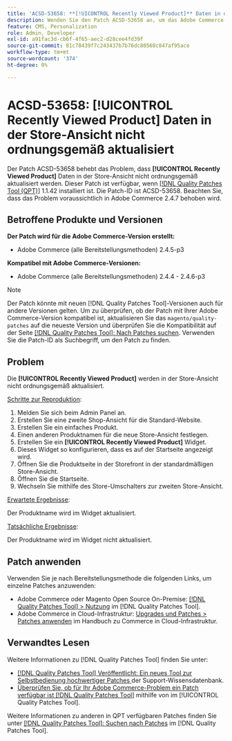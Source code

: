 ```yaml
---
title: 'ACSD-53658: **[!UICONTROL Recently Viewed Product]** Daten in der Store-Ansicht nicht ordnungsgemäß aktualisiert'
description: Wenden Sie den Patch ACSD-53658 an, um das Adobe Commerce-Problem zu beheben, bei dem **[!UICONTROL Recently Viewed Product]**-Daten in der Store-Ansicht nicht ordnungsgemäß aktualisiert werden.
feature: CMS, Personalization
role: Admin, Developer
exl-id: a91fac3d-cb6f-4f65-aec2-d28cee4fd39f
source-git-commit: 81c78439f7c243437b7b76dc80560c847af95ace
workflow-type: tm+mt
source-wordcount: '374'
ht-degree: 0%

---
```


# ACSD-53658: **[!UICONTROL Recently Viewed Product]** Daten in der Store-Ansicht nicht ordnungsgemäß aktualisiert

Der Patch ACSD-53658 behebt das Problem, dass **[!UICONTROL Recently Viewed Product]** Daten in der Store-Ansicht nicht ordnungsgemäß aktualisiert werden. Dieser Patch ist verfügbar, wenn [[!DNL Quality Patches Tool (QPT)]](https://experienceleague.adobe.com/en/docs/commerce-knowledge-base/kb/announcements/commerce-announcements/magento-quality-patches-released-new-tool-to-self-serve-quality-patches) 1.1.42 installiert ist. Die Patch-ID ist ACSD-53658. Beachten Sie, dass das Problem voraussichtlich in Adobe Commerce 2.4.7 behoben wird.

## Betroffene Produkte und Versionen

**Der Patch wird für die Adobe Commerce-Version erstellt:**

* Adobe Commerce (alle Bereitstellungsmethoden) 2.4.5-p3

**Kompatibel mit Adobe Commerce-Versionen:**

* Adobe Commerce (alle Bereitstellungsmethoden) 2.4.4 - 2.4.6-p3

>[!NOTE]
>
>Der Patch könnte mit neuen [!DNL Quality Patches Tool]-Versionen auch für andere Versionen gelten. Um zu überprüfen, ob der Patch mit Ihrer Adobe Commerce-Version kompatibel ist, aktualisieren Sie das `magento/quality-patches` auf die neueste Version und überprüfen Sie die Kompatibilität auf der Seite [[!DNL Quality Patches Tool]: Nach Patches suchen](https://experienceleague.adobe.com/tools/commerce-quality-patches/index.html). Verwenden Sie die Patch-ID als Suchbegriff, um den Patch zu finden.

## Problem

Die **[!UICONTROL Recently Viewed Product]** werden in der Store-Ansicht nicht ordnungsgemäß aktualisiert.

<u>Schritte zur Reproduktion</u>:

1. Melden Sie sich beim Admin Panel an.
1. Erstellen Sie eine zweite Shop-Ansicht für die Standard-Website.
1. Erstellen Sie ein einfaches Produkt.
1. Einen anderen Produktnamen für die neue Store-Ansicht festlegen.
1. Erstellen Sie ein **[!UICONTROL Recently Viewed Product]** Widget.
1. Dieses Widget so konfigurieren, dass es auf der Startseite angezeigt wird.
1. Öffnen Sie die Produktseite in der Storefront in der standardmäßigen Store-Ansicht.
1. Öffnen Sie die Startseite.
1. Wechseln Sie mithilfe des Store-Umschalters zur zweiten Store-Ansicht.

<u>Erwartete Ergebnisse</u>:

Der Produktname wird im Widget aktualisiert.

<u>Tatsächliche Ergebnisse</u>:

Der Produktname wird im Widget nicht aktualisiert.

## Patch anwenden

Verwenden Sie je nach Bereitstellungsmethode die folgenden Links, um einzelne Patches anzuwenden:

* Adobe Commerce oder Magento Open Source On-Premise: [[!DNL Quality Patches Tool] > Nutzung](/help/tools/quality-patches-tool/usage.md) im [!DNL Quality Patches Tool].
* Adobe Commerce in Cloud-Infrastruktur: [Upgrades und Patches > Patches anwenden](https://experienceleague.adobe.com/docs/commerce-cloud-service/user-guide/develop/upgrade/apply-patches.html) im Handbuch zu Commerce in Cloud-Infrastruktur.

## Verwandtes Lesen

Weitere Informationen zu [!DNL Quality Patches Tool] finden Sie unter:

* [[!DNL Quality Patches Tool] Veröffentlicht: Ein neues Tool zur Selbstbedienung hochwertiger Patches ](https://experienceleague.adobe.com/en/docs/commerce-knowledge-base/kb/announcements/commerce-announcements/magento-quality-patches-released-new-tool-to-self-serve-quality-patches) der Support-Wissensdatenbank.
* [Überprüfen Sie, ob für Ihr Adobe Commerce-Problem ein Patch verfügbar ist [!DNL Quality Patches Tool]](/help/tools/quality-patches-tool/patches-available-in-qpt/check-patch-for-magento-issue-with-magento-quality-patches.md) mithilfe von im [!UICONTROL Quality Patches Tool].


Weitere Informationen zu anderen in QPT verfügbaren Patches finden Sie unter [[!DNL Quality Patches Tool]: Suchen nach Patches](https://experienceleague.adobe.com/tools/commerce-quality-patches/index.html) im [!DNL Quality Patches Tool].
